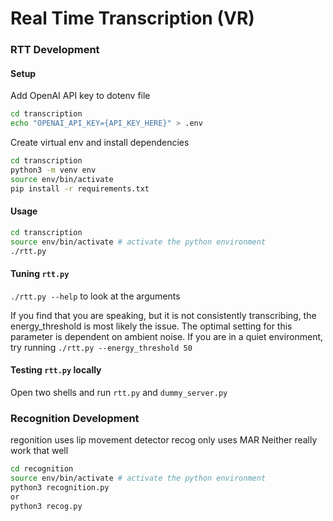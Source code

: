 # Real Time Transcription (VR)
### RTT Development
#### Setup
Add OpenAI API key to dotenv file
```zsh
cd transcription
echo "OPENAI_API_KEY={API_KEY_HERE}" > .env 
```

Create virtual env and install dependencies
```zsh
cd transcription
python3 -m venv env
source env/bin/activate
pip install -r requirements.txt
```

#### Usage
```zsh
cd transcription
source env/bin/activate # activate the python environment
./rtt.py
```

#### Tuning `rtt.py`
`./rtt.py --help` to look at the arguments

If you find that you are speaking, but it is not consistently transcribing, the energy_threshold is most likely the issue. The optimal setting for this parameter is dependent on ambient noise. If you are in a quiet environment, try running `./rtt.py --energy_threshold 50`

#### Testing `rtt.py` locally
Open two shells and run `rtt.py` and `dummy_server.py`

### Recognition Development
regonition uses lip movement detector
recog only uses MAR
Neither really work that well
```zsh
cd recognition
source env/bin/activate # activate the python environment
python3 recognition.py
or
python3 recog.py
```
